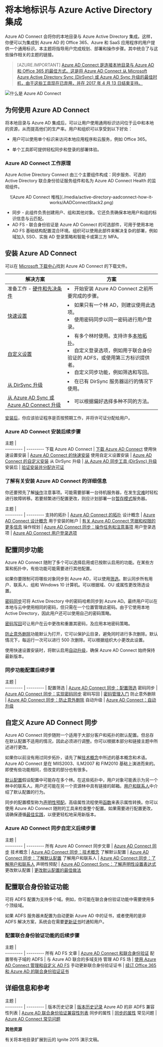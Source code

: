 <properties
	pageTitle="Azure AD Connect：将本地标识与 Azure Active Directory 集成 | Azure"
	description="Azure AD Connect 会将你的本地目录与 Azure Active Directory 集成。这样，你便可以为集成到 Azure AD 的 Office 365、Azure 和 SaaS 应用程序提供一个通用标识。"
	keywords="Azure AD Connect 介绍, Azure AD Connect 概述, 什么是 Azure AD Connect, 安装 active directory"
	services="active-directory"
	documentationCenter=""
	authors="billmath"
	manager="femila"
	editor=""/>  


<tags
	ms.service="active-directory"
	ms.workload="identity"
	ms.tgt_pltfrm="na"
	ms.devlang="na"
	ms.topic="get-started-article"
	ms.date="10/04/2016"
	wacn.date="11/25/2016"
	ms.author="billmath"/>  


# 将本地标识与 Azure Active Directory 集成

Azure AD Connect 会将你的本地目录与 Azure Active Directory 集成。这样，你便可以为集成到 Azure AD 的 Office 365、Azure 和 SaaS 应用程序的用户提供一个通用标识。本主题将指导用户完成规划、部署和操作步骤。其中统合了与这些操作相关的主题的链接。

> [AZURE.IMPORTANT] [Azure AD Connect 是连接本地目录与 Azure AD 和 Office 365 的最佳方式。这是将 Azure AD Connect 从 Microsoft Azure Active Directory Sync (DirSync) 或 Azure AD Sync 升级的最佳时机，由于这些工具现在已弃用，并在 2017 年 4 月 13 日结束支持。](/documentation/articles/active-directory-aadconnect-dirsync-deprecated/?WT.mc_id=DirSyncDepACOM)
 

![什么是 Azure AD Connect](./media/active-directory-aadconnect/arch.png)


## 为何使用 Azure AD Connect
将本地目录与 Azure AD 集成后，可以让用户使用通用标识访问位于云中和本地的资源，从而提高他们的生产率。用户和组织可以享受到以下好处：

- 用户可以使用单个标识来访问本地应用程序和云服务，例如 Office 365。

- 单个工具即可提供轻松同步和登录的部署体验。


### Azure AD Connect 工作原理
Azure Active Directory Connect 由三个主要组件构成：同步服务、可选的 Active Directory 联合身份验证服务组件和名为 Azure AD Connect Health 的监视组件。

<center>![Azure AD Connect 堆栈](./media/active-directory-aadconnect-how-it-works/AADConnectStack2.png) 
</center>

- 同步 - 此组件负责创建用户、组和其他对象。它还负责确保本地用户和组的标识信息与云匹配。
- AD FS - 联合身份验证是 Azure AD Connect 的可选部件，可用于使用本地 AD FS 基础结构配置混合环境。组织可以使用此部件来解决复杂的部署，例如域加入 SSO、实施 AD 登录策略和智能卡或第三方 MFA。

<a name="install-azure-ad-connect"></a>
## <a name="download-azure-ad-connect"></a>安装 Azure AD Connect

可以在 [Microsoft 下载中心](http://go.microsoft.com/fwlink/?LinkId=615771)找到 Azure AD Connect 的下载文件。


解决方案 | 方案
----- | ----- |
准备工作 - [硬件和先决条件](/documentation/articles/active-directory-aadconnect-prerequisites/) | <li>开始安装 Azure AD Connect 之前所要完成的步骤。</li>
[快速设置](/documentation/articles/active-directory-aadconnect-get-started-express/) | <li>如果只有一个林 AD，则建议使用此选项。</li> <li>使用密码同步以同一密码进行用户登录。</li>
[自定义设置](/documentation/articles/active-directory-aadconnect-get-started-custom/) | <li>有多个林时使用。支持许多[本地拓扑](/documentation/articles/active-directory-aadconnect-topologies/)。</li> <li>自定义登录选项，例如用于联合身份验证的 ADFS，或使用第三方标识提供者。</li> <li>自定义同步功能，例如筛选和写回。</li>
[从 DirSync 升级](/documentation/articles/active-directory-aadconnect-dirsync-upgrade-get-started/) | <li>在已有 DirSync 服务器运行的情况下使用。</li>
[从 Azure AD Sync 或 Azure AD Connect 升级](/documentation/articles/active-directory-aadconnect-upgrade-previous-version/)| <li>可以根据偏好选择多种不同的方法。</li>


[安装后](/documentation/articles/active-directory-aadconnect-whats-next/)，你应该验证程序是否按预期工作，并将许可证分配给用户。

### Azure AD Connect 安装后续步骤

主题 |  
--------- | ---------
下载 Azure AD Connect | [下载 Azure AD Connect](http://go.microsoft.com/fwlink/?LinkId=615771)
使用快速设置安装 | [Azure AD Connect 的快速安装](/documentation/articles/active-directory-aadconnect-get-started-express/)
使用自定义设置安装 | [Azure AD Connect 的自定义安装](/documentation/articles/active-directory-aadconnect-get-started-custom/)
从 DirSync 升级 | [从 Azure AD 同步工具 (DirSync) 升级](/documentation/articles/active-directory-aadconnect-dirsync-upgrade-get-started/)
安装后 | [验证安装并分配许可证](/documentation/articles/active-directory-aadconnect-whats-next/)

### 了解有关安装 Azure AD Connect 的详细信息

你还要预先了解[操作](/documentation/articles/active-directory-aadconnectsync-operations/)注意事项。可能需要部署一台待机服务器，在发生[灾难](/documentation/articles/active-directory-aadconnectsync-operations/)时轻松进行故障转移。若要频繁进行配置更改，则应计划部署一台[暂存模式](/documentation/articles/active-directory-aadconnectsync-operations/)服务器。

主题 |  
--------- | ---------
支持的拓扑 | [Azure AD Connect 的拓扑](/documentation/articles/active-directory-aadconnect-topologies/)
设计概念 | [Azure AD Connect 设计概念](/documentation/articles/active-directory-aadconnect-design-concepts/)
用于安装的帐户 | [有关 Azure AD Connect 凭据和权限的更多信息](/documentation/articles/active-directory-aadconnect-accounts-permissions/)
操作规划 | [Azure AD Connect 同步：操作任务和注意事项](/documentation/articles/active-directory-aadconnectsync-operations/)
用户登录选项 | [Azure AD Connect 用户登录选项](/documentation/articles/active-directory-aadconnect-user-signin/)

## 配置同步功能
Azure AD Connect 随附了多个可以选择启用或已按默认启用的功能。在某些方案和拓扑中，有些功能可能需要进行其他配置。

如果你要限制可将哪些对象同步到 Azure AD，可以使用[筛选](/documentation/articles/active-directory-aadconnectsync-configure-filtering/)。默认同步所有用户、联系人、组和 Windows 10 计算机。可以根据域、OU 或属性更改筛选设置。

[密码同步](/documentation/articles/active-directory-aadconnectsync-implement-password-synchronization/)可将 Active Directory 中的密码哈希同步到 Azure AD。最终用户可以在本地与云中使用相同的密码，但只需在一个位置管理此密码。由于它使用本地 Active Directory，因此用户还可以使用自己的密码策略。

[密码写回](/documentation/articles/active-directory-passwords-getting-started/)可让用户在云中更改和重置其密码，及应用本地密码策略。

[防止意外删除](/documentation/articles/active-directory-aadconnectsync-feature-prevent-accidental-deletes/)功能默认为打开，它可以保护云目录，避免同时进行多次删除。默认情况下，每运行一次可以进行 500 次删除。可以根据组织大小更改此设置。

使用快速设置安装时，将默认启用[自动升级](/documentation/articles/active-directory-aadconnect-feature-automatic-upgrade/)，确保 Azure AD Connect 始终保持最新版本。

### 同步功能配置后续步骤

主题 |  
--------- | --------- |
配置筛选 | [Azure AD Connect 同步：配置筛选](/documentation/articles/active-directory-aadconnectsync-configure-filtering/)
密码同步 | [Azure AD Connect 同步：实现密码同步](/documentation/articles/active-directory-aadconnectsync-implement-password-synchronization/)
密码写回 | [密码管理入门](/documentation/articles/active-directory-passwords-getting-started/)
防止意外删除 | [Azure AD Connect 同步：防止意外删除](/documentation/articles/active-directory-aadconnectsync-feature-prevent-accidental-deletes/)
自动升级 | [Azure AD Connect：自动升级](/documentation/articles/active-directory-aadconnect-feature-automatic-upgrade/)

## 自定义 Azure AD Connect 同步
Azure AD Connect 同步随附一个适用于大部分客户和拓扑的默认配置。但总存在默认配置不适用的情况，因此必须进行调整。你可以根据本部分和链接主题中所述进行更改。

如果你以前没有用过同步拓扑，请先了解[技术概念](/documentation/articles/active-directory-aadconnectsync-technical-concepts/)中所述的基本概念和术语。Azure AD Connect 是在 MIIS2003、ILM2007 和 FIM2010 基础上演进而来的。即使有些功能相同，但改变的部分也有很多。

[默认配置](/documentation/articles/active-directory-aadconnectsync-understanding-default-configuration/)假设配置中可能存在多个林。在这些拓扑中，用户对象可能表示为另一个林中的联系人。用户还可能在另一个资源林中具有链接的邮箱。[用户和联系人](/documentation/articles/active-directory-aadconnectsync-understanding-users-and-contacts/)中介绍了默认配置的行为。

同步的配置模型称为[声明性预配](/documentation/articles/active-directory-aadconnectsync-understanding-declarative-provisioning-expressions/)。高级属性流程使用[函数](/documentation/articles/active-directory-aadconnectsync-functions-reference/)来表示属性转换。你可以使用 Azure AD Connect 随附的工具来检查整个配置。如果需要进行配置更改，请确保遵循[最佳实践](/documentation/articles/active-directory-aadconnectsync-best-practices-changing-default-configuration/)，以便更轻松地采用新版本。

### Azure AD Connect 同步自定义后续步骤

主题 |  
--------- | ---------
所有 Azure AD Connect 同步文章 | [Azure AD Connect 同步](/documentation/articles/active-directory-aadconnectsync-whatis/)
技术概念 | [Azure AD Connect 同步：技术概念](/documentation/articles/active-directory-aadconnectsync-technical-concepts/)
了解默认配置 | [Azure AD Connect 同步：了解默认配置](/documentation/articles/active-directory-aadconnectsync-understanding-default-configuration/)
了解用户和联系人 | [Azure AD Connect 同步：了解用户和联系人](/documentation/articles/active-directory-aadconnectsync-understanding-users-and-contacts/)
声明性预配 | [Azure AD Connect Sync：了解声明性设置表达式](/documentation/articles/active-directory-aadconnectsync-understanding-declarative-provisioning-expressions/)
更改默认配置 | [更改默认配置的最佳做法](/documentation/articles/active-directory-aadconnectsync-best-practices-changing-default-configuration/)

## 配置联合身份验证功能
可将 ADFS 配置为支持多个域。例如，你可能在联合身份验证功能中需要使用多个顶级域。

如果 ADFS 服务器未配置为自动更新 Azure AD 中的证书，或者使用的是非 ADFS 解决方案，系统会在需要[更新证书](/documentation/articles/active-directory-aadconnect-o365-certs/)时通知用户。

### 配置联合身份验证功能的后续步骤

主题 |  
--------- | ---------
所有 AD FS 文章 | [Azure AD Connect 和联合身份验证](/documentation/articles/active-directory-aadconnectfed-whatis/)
配置带有子域的 ADFS | 与 Azure AD 联合的多域支持
管理 AD FS 场 | [使用 Azure AD Connect 管理和自定义 AD FS](/documentation/articles/active-directory-aadconnect-federation-management/)
手动更新联合身份验证证书 | [续订 Office 365 和 Azure AD 的联合身份验证证书](/documentation/articles/active-directory-aadconnect-o365-certs/)

## 详细信息和参考

主题 |  
--------- | --------- |
版本历史记录 | [版本历史记录](/documentation/articles/active-directory-aadconnect-version-history/)
Azure AD 的非 ADFS 兼容性列表 | [Azure AD 联合身份验证兼容性列表](/documentation/articles/active-directory-aadconnect-federation-compatibility/)
同步的属性 | [同步的属性](/documentation/articles/active-directory-aadconnectsync-attributes-synchronized/)
常见问题 | [Azure AD Connect 常见问题](/documentation/articles/active-directory-aadconnect-faq/)


**其他资源**


有关将本地目录扩展到云的 Ignite 2015 演示文稿。

<!---HONumber=Mooncake_1024_2016-->
